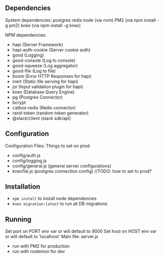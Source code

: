 ## Dependencies

System dependencies:
postgres
redis
node (via nvm)
PM2 (via npm install -g pm2)
knex (via npm install -g knex)

NPM dependencies:
 - hapi (Server Framework)
 - hapi-auth-cookie (Server cookie auth)
 - good (Logging)
 - good-console (Log to console)
 - good-squeeze (Log aggregator)
 - good-file (Log to file)
 - boom (Error HTTP Responses for hapi)
 - inert (Static file serving for hapi)
 - joi (Input validation plugin for hapi)
 - knex (Database Query Engine)
 - pg (Postgres Connector)
 - bcrypt
 - catbox-redis (Redis connector)
 - rand-token (random token generator)
 - @slack/client (slack sdk/api)


## Configuration

Configuration Files:
Things to set on prod:
- config/auth.js
- config/logging.js
- config/general.js (general server configurations)
- knexfile.js (postgres connection config) //TODO: how to set to prod?


## Installation
* `npm install` to install node dependencies
* `knex migration:latest` to run all DB migrations


## Running

Set port on PORT env var or will default to 9000
Set host on HOST env var or will default to 'localhost'
Main file: server.js
  - run with PM2 for production
  - run with nodemon for dev
